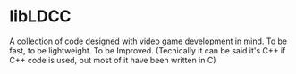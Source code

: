 # libLDCC
A collection of code designed with video game development in mind.
To be fast, to be lightweight.
To be Improved.
(Tecnically it can be said it's C++ if C++ code is used, but most of it have been written in C)
